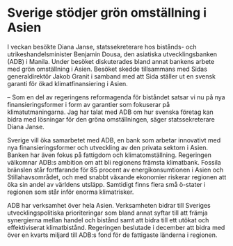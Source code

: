 # Sverige stödjer grön omställning i Asien

I veckan besökte Diana Janse, statssekreterare hos bistånds- och utrikeshandelsminister Benjamin Dousa, den asiatiska utvecklingsbanken (ADB) i Manila. Under besöket diskuterades bland annat bankens arbete med grön omställning i Asien. Besöket skedde tillsammans med Sidas generaldirektör Jakob Granit i samband med att Sida ställer ut en svensk garanti för ökad klimatfinansiering i Asien.

– Som en del av regeringens reformagenda för biståndet satsar vi nu på nya finansieringsformer i form av garantier som fokuserar på klimatutmaningarna. Jag har talat med ADB om hur svenska företag kan bidra med lösningar för den gröna omställningen, säger statssekreterare Diana Janse.

Sverige vill öka samarbetet med ADB, en bank som arbetar innovativt med nya finansieringsformer och utveckling av den privata sektorn i Asien. Banken har även fokus på fattigdom och klimatomställning. Regeringen välkomnar ADB:s ambition om att bli regionens främsta klimatbank. Fossila bränslen står fortfarande för 85 procent av energikonsumtionen i Asien och Stillahavsområdet, och med snabbt växande ekonomier riskerar regionen att öka sin andel av världens utsläpp. Samtidigt finns flera små ö-stater i regionen som står inför enorma klimatrisker.

ADB har verksamhet över hela Asien. Verksamheten bidrar till Sveriges utvecklingspolitiska prioriteringar som bland annat syftar till att främja synergierna mellan handel och bistånd samt att bidra till ett utökat och effektiviserat klimatbistånd. Regeringen beslutade i december att bidra med över en kvarts miljard till ADB:s fond för de fattigaste länderna i regionen.
